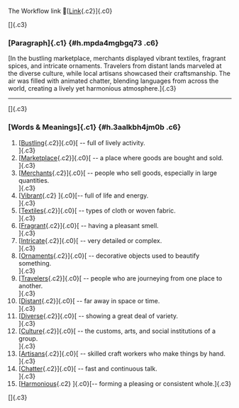 The Workflow link
👏[[Link](https://www.google.com/url?q=http://www.google.com&sa=D&source=editors&ust=1756208754786476&usg=AOvVaw0O-XhIV2yQl34ztD4cKT-h){.c2}]{.c0}

[]{.c3}

### [Paragraph]{.c1} {#h.mpda4mgbgq73 .c6}

[In the bustling marketplace, merchants displayed vibrant textiles,
fragrant spices, and intricate ornaments. Travelers from distant lands
marveled at the diverse culture, while local artisans showcased their
craftsmanship. The air was filled with animated chatter, blending
languages from across the world, creating a lively yet harmonious
atmosphere.]{.c3}

------------------------------------------------------------------------

[]{.c3}

### [Words & Meanings]{.c1} {#h.3aalkbh4jm0b .c6}

1.  [[Bustling](https://www.google.com/url?q=http://www.google.com&sa=D&source=editors&ust=1756208754787989&usg=AOvVaw3OEWTZ23OvEGyI9KTUelk5){.c2}]{.c0}[ --
    full of lively activity.\
    ]{.c3}
2.  [[Marketplace](https://www.google.com/url?q=http://www.google.com&sa=D&source=editors&ust=1756208754788625&usg=AOvVaw32zx--EbMEQESsCC5OzM7u){.c2}]{.c0}[ --
    a place where goods are bought and sold.\
    ]{.c3}
3.  [[Merchants](https://www.google.com/url?q=http://www.google.com&sa=D&source=editors&ust=1756208754789074&usg=AOvVaw0ryXd5n3r7xs3T9bIsTWtH){.c2}]{.c0}[ --
    people who sell goods, especially in large quantities.\
    ]{.c3}
4.  [[Vibrant](https://www.google.com/url?q=http://www.google.com&sa=D&source=editors&ust=1756208754789384&usg=AOvVaw23fCDebSn1Yin-I172VB-E){.c2}
    ]{.c0}[-- full of life and energy.\
    ]{.c3}
5.  [[Textiles](https://www.google.com/url?q=http://www.google.com&sa=D&source=editors&ust=1756208754789614&usg=AOvVaw2YkxtNjeIKv2XxfaBGQQP5){.c2}]{.c0}[ --
    types of cloth or woven fabric.\
    ]{.c3}
6.  [[Fragrant](https://www.google.com/url?q=http://www.google.com&sa=D&source=editors&ust=1756208754789823&usg=AOvVaw3annIFMy7X0YMEacCHrhbZ){.c2}]{.c0}[ --
    having a pleasant smell.\
    ]{.c3}
7.  [[Intricate](https://www.google.com/url?q=http://www.google.com&sa=D&source=editors&ust=1756208754790038&usg=AOvVaw13mJkWSxli1TT18eNVuQxN){.c2}]{.c0}[ --
    very detailed or complex.\
    ]{.c3}
8.  [[Ornaments](https://www.google.com/url?q=http://www.google.com&sa=D&source=editors&ust=1756208754790232&usg=AOvVaw1nurYu3HLdzw67V1F90qKz){.c2}]{.c0}[ --
    decorative objects used to beautify something.\
    ]{.c3}
9.  [[Travelers](https://www.google.com/url?q=http://www.google.com&sa=D&source=editors&ust=1756208754790460&usg=AOvVaw0xReMqTGJmPPgrFnfjSIfI){.c2}]{.c0}[ --
    people who are journeying from one place to another.\
    ]{.c3}
10. [[Distant](https://www.google.com/url?q=http://www.google.com&sa=D&source=editors&ust=1756208754790824&usg=AOvVaw3Qi59S6qWAKKi0IW-T6Yo7){.c2}]{.c0}[ --
    far away in space or time.\
    ]{.c3}
11. [[Diverse](https://www.google.com/url?q=http://www.google.com&sa=D&source=editors&ust=1756208754791122&usg=AOvVaw1_4nxtH3_t4_EhKxy_axMD){.c2}]{.c0}[ --
    showing a great deal of variety.\
    ]{.c3}
12. [[Culture](https://www.google.com/url?q=http://www.google.com&sa=D&source=editors&ust=1756208754791418&usg=AOvVaw0nIhFS_pNzlvYuhYuyDG15){.c2}]{.c0}[ --
    the customs, arts, and social institutions of a group.\
    ]{.c3}
13. [[Artisans](https://www.google.com/url?q=http://www.google.com&sa=D&source=editors&ust=1756208754791684&usg=AOvVaw2LFZrV__um_2n4P1olMpP8){.c2}]{.c0}[ --
    skilled craft workers who make things by hand.\
    ]{.c3}
14. [[Chatter](https://www.google.com/url?q=http://www.google.com&sa=D&source=editors&ust=1756208754791933&usg=AOvVaw13ajM5mt3xPYj8t2HnTnWe){.c2}]{.c0}[ --
    fast and continuous talk.\
    ]{.c3}
15. [[Harmonious](https://www.google.com/url?q=http://www.google.com&sa=D&source=editors&ust=1756208754792132&usg=AOvVaw3WcU41TaClNtcHRCjEWKzx){.c2}
    ]{.c0}[-- forming a pleasing or consistent whole.]{.c3}

[]{.c3}
